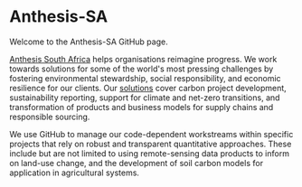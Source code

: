 # Anthesis-SA 

Welcome to the Anthesis-SA GitHub page. 

[Anthesis South Africa](https://www.anthesisgroup.com/za/) helps organisations reimagine progress. We work towards solutions for some of the world's most pressing challenges by fostering environmental stewardship, social responsibility, and economic resilience for our clients. Our [solutions](https://www.anthesisgroup.com/za/solutions/) cover carbon project development, sustainability reporting, support for climate and net-zero transitions, and transformation of products and business models for supply chains and responsible sourcing. 

We use GitHub to manage our code-dependent workstreams within specific projects that rely on robust and transparent quantitative approaches. These include but are not limited to using remote-sensing data products to inform on land-use change, and the development of soil carbon models for application in agricultural systems. 
